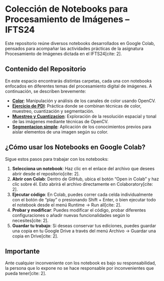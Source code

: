 # Colección de Notebooks para Procesamiento de Imágenes – IFTS24

Este repositorio reúne diversos notebooks desarrollados en Google Colab, pensados para acompañar las actividades prácticas de la asignatura Procesamiento de Imágenes dictada en el IFTS24[cite: 2].

## Contenido del Repositorio

En este espacio encontrarás distintas carpetas, cada una con notebooks enfocados en diferentes temas del procesamiento digital de imágenes. A continuación, se describen brevemente:

* **[Color](Color/readme.md)**: Manipulación y análisis de los canales de color usando OpenCV.
* **[Ejercicio de PDI](Ejercicio%20de%20PDI/readme.md)**: Práctica donde se combinan técnicas de color, muestreo, cuantización y segmentación.
* **[Muestreo y Cuantizacion](Muestreo%20y%20Cuantizacion/readme.md)**: Exploración de la resolución espacial y tonal de las imágenes mediante técnicas de OpenCV.
* **[Segmentacion simple](Segmentacion%20simple/readme.md)**: Aplicación de los conocimientos previos para aislar elementos de una imagen según su color.

## ¿Cómo usar los Notebooks en Google Colab?

Sigue estos pasos para trabajar con los notebooks:

1.  **Selecciona un notebook**: Haz clic en el enlace del archivo que desees abrir desde el repositorio[cite: 2].
2.  **Abrir con Colab**: Dentro de GitHub, ubica el botón “Open in Colab” y haz clic sobre él. Esto abrirá el archivo directamente en Colaboratory[cite: 2].
3.  **Ejecutar código**: En Colab, puedes correr cada celda individualmente con el botón de “play” o presionando Shift + Enter, o bien ejecutar todo el notebook desde el menú Runtime → Run all[cite: 2].
4.  **Probar y modificar**: Puedes modificar el código, probar diferentes configuraciones o añadir nuevas funcionalidades según lo necesites[cite: 2].
5.  **Guardar tu trabajo**: Si deseas conservar tus ediciones, puedes guardar una copia en tu Google Drive a través del menú Archivo → Guardar una copia en Drive[cite: 2].

## Importante

Ante cualquier inconveniente con los notebook es bajo su responsabilidad, la persona que lo expone no se hace responsable por inconvenientes que pueda tener[cite: 2].